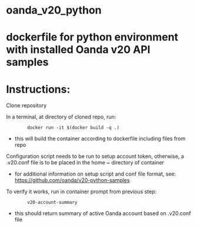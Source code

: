 # oanda_v20_python
# dockerfile for python environment with installed Oanda v20 API samples

# Instructions:

Clone repository

In a terminal, at directory of cloned repo, run:

            docker run -it $(docker build -q .)

- this will build the container according to dockerfile including files from repo


Configuration script needs to be run to setup account token, otherwise, a .v20.conf file is to be placed in the home ~ directory of container
 * for additional information on setup script and conf file format, see: https://github.com/oanda/v20-python-samples
 
To verify it works, run in container prompt from previous step:

            v20-account-summary
            
- this should return summary of active Oanda account based on    .v20.conf    file
